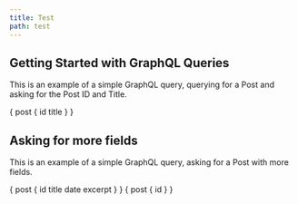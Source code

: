 ```yaml
---
title: Test
path: test
---
```


## Getting Started with GraphQL Queries 

This is an example of a simple GraphQL query, querying for a Post and asking for the Post ID and Title.

<Playground title="Query for a with ID and Title">
{
  post {
    id
    title
  }
}
</Playground>

## Asking for more fields

This is an example of a simple GraphQL query, asking for a Post with more fields.

<Playground title="Query for a Post with more fields">
{
  post {
    id
    title
    date
    excerpt
  }
}
</Playground>

<Playground title="hugh momma">
{
  post {
    id
  }
}
</Playground>